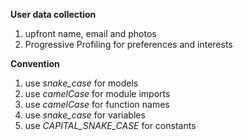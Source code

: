 **User data collection**

1. upfront name, email and photos
2. Progressive Profiling for preferences and interests

**Convention**

1. use _snake_case_ for models
2. use _camelCase_ for module imports
3. use _camelCase_ for function names
4. use _snake_case_ for variables
5. use _CAPITAL_SNAKE_CASE_ for constants
